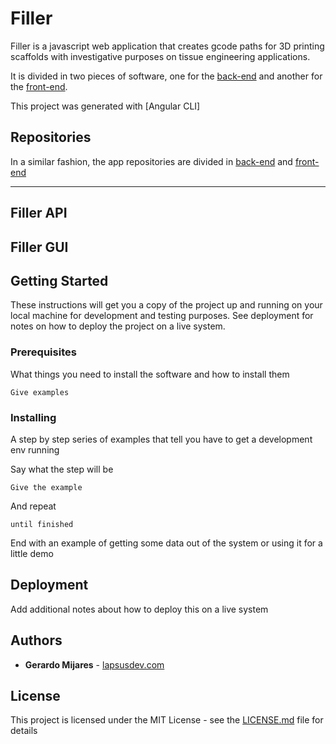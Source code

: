 # Filler 
Filler is a javascript web application that creates gcode paths for 3D printing scaffolds with investigative purposes on tissue engineering applications.

It is divided in two pieces of software, one for the [back-end](https://filler-cidep-b.herokuapp.com) and another for the [front-end](https://filler-cidep.herokuapp.com). 

This project was generated with [Angular CLI]

## Repositories
In a similar fashion, the app repositories are divided in [back-end](https://github.com/gerarddo/filler-cidep-api) and [front-end](https://github.com/gerarddo/filler-cidep)

---
## Filler API
## Filler GUI


## Getting Started

These instructions will get you a copy of the project up and running on your local machine for development and testing purposes. See deployment for notes on how to deploy the project on a live system.

### Prerequisites

What things you need to install the software and how to install them

```
Give examples
```

### Installing

A step by step series of examples that tell you have to get a development env running

Say what the step will be

```
Give the example
```

And repeat

```
until finished
```

End with an example of getting some data out of the system or using it for a little demo

## Deployment

Add additional notes about how to deploy this on a live system

## Authors

* **Gerardo Mijares** - [lapsusdev.com](https://lapsusdev.com)

## License

This project is licensed under the MIT License - see the [LICENSE.md](LICENSE.md) file for details


